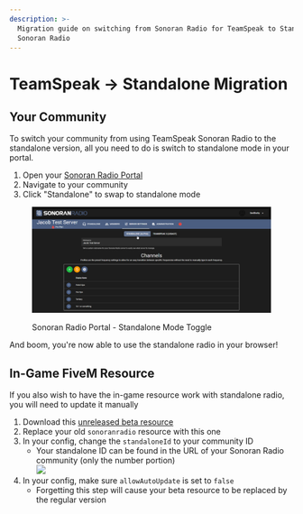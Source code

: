 ```yaml
---
description: >-
  Migration guide on switching from Sonoran Radio for TeamSpeak to Standalone
  Sonoran Radio
---
```


# TeamSpeak -> Standalone Migration

## Your Community

To switch your community from using TeamSpeak Sonoran Radio to the standalone version, all you need to do is switch to standalone mode in your portal.

1. Open your [Sonoran Radio Portal](https://sonoranradio.com)
2. Navigate to your community
3. Click "Standalone" to swap to standalone mode

<figure><img src="../.gitbook/assets/chrome_OpISMXxGMU.png" alt=""><figcaption><p>Sonoran Radio Portal - Standalone Mode Toggle</p></figcaption></figure>

And boom, you're now able to use the standalone radio in your browser!

## In-Game FiveM Resource

If you also wish to have the in-game resource work with standalone radio, you will need to update it manually

1. Download this [unreleased beta resource](https://drive.google.com/file/d/1S5rkL-A\_cjJa7HVpXEmqlOU4o71lhU8Q/view?usp=drive\_link)
2. Replace your old `sonoranradio` resource with this one
3. In your config, change the `standaloneId` to your community ID
   * Your standalone ID can be found in the URL of your Sonoran Radio community (only the number portion)\
     ![](../.gitbook/assets/chrome\_rv053WOpms.png)
4. In your config, make sure `allowAutoUpdate` is set to `false`&#x20;
   * Forgetting this step will cause your beta resource to be replaced by the regular version

